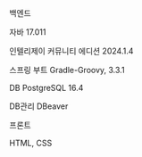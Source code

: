 백엔드

자바 17.011

인텔리제이 커뮤니티 에디션 2024.1.4

스프링 부트 Gradle-Groovy, 3.3.1

DB PostgreSQL 16.4

DB관리 DBeaver

프론트

HTML, CSS
